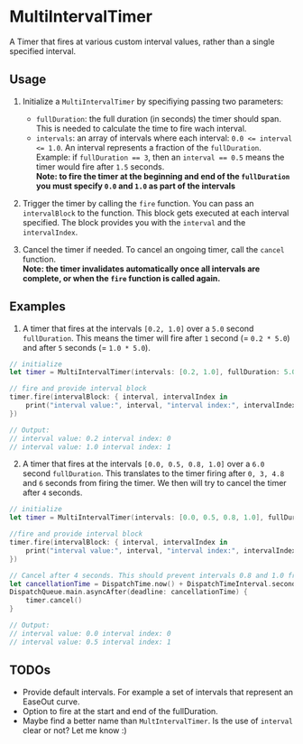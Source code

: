 # MultiIntervalTimer
A Timer that fires at various custom interval values, rather than a single specified interval.

## Usage
1. Initialize a `MultiIntervalTimer` by specifiying passing two parameters:
    - `fullDuration`: the full duration (in seconds) the timer should span. This is needed to calculate the time to fire wach interval.
    - `intervals`: an array of intervals where each interval: `0.0 <= interval <= 1.0`. An interval represents a fraction of the `fullDuration`. Example: if `fullDuration == 3`, then an `interval == 0.5` means the timer would fire after `1.5` seconds.  
**Note: to fire the timer at the beginning and end of the `fullDuration` you must specify `0.0` and `1.0` as part of the intervals**

2. Trigger the timer by calling the `fire` function. You can pass an `intervalBlock` to the function. This block gets executed at each interval specified. The block provides you with the `interval` and the `intervalIndex`.

3. Cancel the timer if needed. To cancel an ongoing timer, call the `cancel` function.  
**Note: the timer invalidates automatically once all intervals are complete, or when the `fire` function is called again.**

## Examples

1. A timer that fires at the intervals `[0.2, 1.0]` over a `5.0` second `fullDuration`. This means the timer will fire after `1` second (= `0.2 * 5.0`) and after `5` seconds (= `1.0 * 5.0`).

```swift
// initialize
let timer = MultiIntervalTimer(intervals: [0.2, 1.0], fullDuration: 5.0)

// fire and provide interval block
timer.fire(intervalBlock: { interval, intervalIndex in
    print("interval value:", interval, "interval index:", intervalIndex)
})

// Output:
// interval value: 0.2 interval index: 0
// interval value: 1.0 interval index: 1
```

2. A timer that fires at the intervals `[0.0, 0.5, 0.8, 1.0]` over a `6.0` second `fullDuration`. This translates to the timer firing after `0, 3, 4.8` and `6` seconds from firing the timer. We then will try to cancel the timer after `4` seconds.

```swift
// initialize
let timer = MultiIntervalTimer(intervals: [0.0, 0.5, 0.8, 1.0], fullDuration: 6.0)

//fire and provide interval block
timer.fire(intervalBlock: { interval, intervalIndex in
    print("interval value:", interval, "interval index:", intervalIndex)
})

// Cancel after 4 seconds. This should prevent intervals 0.8 and 1.0 from firing
let cancellationTime = DispatchTime.now() + DispatchTimeInterval.seconds(4)
DispatchQueue.main.asyncAfter(deadline: cancellationTime) {
    timer.cancel()
}

// Output:
// interval value: 0.0 interval index: 0
// interval value: 0.5 interval index: 1
```

## TODOs
- Provide default intervals. For example a set of intervals that represent an EaseOut curve.
- Option to fire at the start and end of the fullDuration.
- Maybe find a better name than `MultIntervalTimer`. Is the use of `interval` clear or not? Let me know :)
